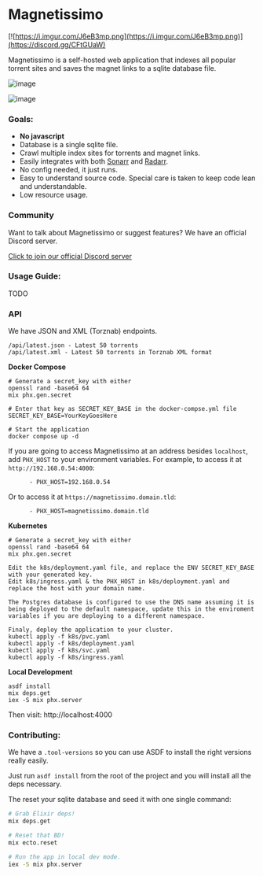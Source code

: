 # Magnetissimo

[![https://i.imgur.com/J6eB3mp.png](https://i.imgur.com/J6eB3mp.png)](https://discord.gg/CFtGUaW)

Magnetissimo is a self-hosted web application that indexes all
popular torrent sites and saves the magnet links to a sqlite database
file.

![image](https://github.com/sergiotapia/magnetissimo/assets/686715/4c711e19-9783-4da5-b8d8-95cf940b26b8)

![image](https://github.com/sergiotapia/magnetissimo/assets/686715/e82bcf25-c38b-4450-ba99-e112c0bd063d)

### Goals:

- **No javascript**
- Database is a single sqlite file.
- Crawl multiple index sites for torrents and magnet links.
- Easily integrates with both [Sonarr](https://github.com/Sonarr/Sonarr) and [Radarr](https://github.com/Radarr/Radarr).
- No config needed, it just runs.
- Easy to understand source code. Special care is taken to keep code lean and understandable.
- Low resource usage.

### Community

Want to talk about Magnetissimo or suggest features? We have an official Discord server.

[Click to join our official Discord server](https://discord.gg/CFtGUaW)

### Usage Guide:

TODO

### API

We have JSON and XML (Torznab) endpoints.

```
/api/latest.json - Latest 50 torrents 
/api/latest.xml - Latest 50 torrents in Torznab XML format
```

**Docker Compose**

```
# Generate a secret_key with either
openssl rand -base64 64
mix phx.gen.secret

# Enter that key as SECRET_KEY_BASE in the docker-compse.yml file
SECRET_KEY_BASE=YourKeyGoesHere

# Start the application
docker compose up -d
```

If you are going to access Magnetissimo at an address besides `localhost`, add `PHX_HOST` to your environment variables. For example, to access it at `http://192.168.0.54:4000`:

```
      - PHX_HOST=192.168.0.54
```

Or to access it at `https://magnetissimo.domain.tld`:

```
      - PHX_HOST=magnetissimo.domain.tld
```

**Kubernetes**

```
# Generate a secret_key with either
openssl rand -base64 64
mix phx.gen.secret

Edit the k8s/deployment.yaml file, and replace the ENV SECRET_KEY_BASE with your generated key.
Edit k8s/ingress.yaml & the PHX_HOST in k8s/deployment.yaml and replace the host with your domain name.

The Postgres database is configured to use the DNS name assuming it is being deployed to the default namespace, update this in the enviroment variables if you are deploying to a different namespace.

Finaly, deploy the application to your cluster.
kubectl apply -f k8s/pvc.yaml
kubectl apply -f k8s/deployment.yaml
kubectl apply -f k8s/svc.yaml
kubectl apply -f k8s/ingress.yaml
```

**Local Development**

```
asdf install
mix deps.get
iex -S mix phx.server
```

Then visit: http://localhost:4000


### Contributing:

We have a `.tool-versions` so you can use ASDF to install the right versions
really easily.

Just run `asdf install` from the root of the project and you will install all
the deps necessary.

The reset your sqlite database and seed it with one single command:

```bash
# Grab Elixir deps!
mix deps.get

# Reset that BD!
mix ecto.reset

# Run the app in local dev mode.
iex -S mix phx.server
```
